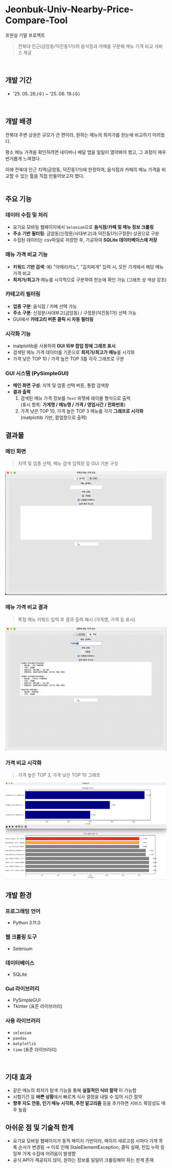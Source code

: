 # Jeonbuk-Univ-Nearby-Price-Compare-Tool
프원실 기말 프로젝트 
> 전북대 인근(금암동/덕진동1가)의 음식점과 카페를 구분해 메뉴 가격 비교 서비스 제공
</br>

## 개발 기간
* '25. 05. 26.(수) ~ '25. 06. 19.(수)
</br>

## 개발 배경
전북대 주변 상권은 규모가 큰 편이라, 원하는 메뉴의 최저가를 한눈에 비교하기 어려웠다.

평소 메뉴 가격을 확인하려면 네이버나 배달 앱을 일일이 열어봐야 했고, 그 과정이 매우 번거롭게 느껴졌다.

이에 전북대 인근 지역(금암동, 덕진동1가)에 한정하여, 음식점과 카페의 메뉴 가격을 비교할 수 있는 툴을 직접 만들어보고자 했다.
</br>
</br>
## 주요 기능
### 데이터 수집 및 처리
- 요기요 모바일 웹페이지에서 `Selenium`으로 **음식점/카페 및 메뉴 정보 크롤링**
- **주소 기반 필터링**: 금암동(신정문/사대부고)과 덕진동1가(구정문) 상권으로 구분
- 수집된 데이터는 csv파일로 저장한 후, 가공하여 **SQLite 데이터베이스에 저장**

### 메뉴 가격 비교 기능
- **키워드 기반 검색**: 예) "아메리카노", "김치찌개" 입력 시, 모든 가게에서 해당 메뉴 가격 비교
- **최저가/최고가** 메뉴를 시각적으로 구분하여 한눈에 확인 가능 (그래프 상 색상 강조)
  
### 카테고리 필터링
- **업종 구분**: 음식점 / 카페 선택 가능
- **주소 구분**: 신정문/사대부고(금암동) / 구정문(덕진동1가) 선택 가능
- GUI에서 **카테고리 버튼 클릭 시 자동 필터링**

### 시각화 기능
- matplotlib을 사용하여 **GUI 외부 팝업 창에 그래프 표시**
- 검색된 메뉴 가격 데이터를 기준으로 **최저가/최고가 메뉴**를 시각화
- 가격 낮은 TOP 10 / 가격 높은 TOP 3를 각각 그래프로 구분

### GUI 시스템 (PySimpleGUI)
- **메인 화면 구성**: 지역 및 업종 선택 버튼, 통합 검색창
- **결과 출력**
  1. 검색된 메뉴 가격 정보를 `Text` 위젯에 레이블 형식으로 출력  
     (표시 항목: **가게명 / 메뉴명 / 가격 / 영업시간 / 전화번호**)
  2. 가격 낮은 TOP 10, 가격 높은 TOP 3 메뉴를 각각 **그래프로 시각화** (matplotlib 기반, 팝업창으로 출력)
## 결과물
### 메인 화면
> 지역 및 업종 선택, 메뉴 검색 입력창 등 GUI 기본 구성

![메인화면](images/main_ui.png)

### 메뉴 가격 비교 결과
> 특정 메뉴 키워드 입력 후 결과 출력 예시 (가게명, 가격 등 표시)

![검색결과](images/search_result.png)

### 가격 비교 시각화
> 가격 높은 TOP 3, 가격 낮은 TOP 10 그래프

![그래프](images/price_compare_graph.png)
</br>

## 개발 환경

### 프로그래밍 언어
- Python 3.11.0
  
### 웹 크롤링 도구
- Selenium

### 데이터베이스
- SQLite

### GuI 라이브러리
- PySimpleGUI
- Tkinter (표준 라이브러리)

### 사용 라이브러리
- `selenium`
- `pandas`
- `matplotlib`
- `time` (표준 라이브러리)
</br>

## 기대 효과
- 같은 메뉴의 최저가 탐색 기능을 통해 **실질적인 식비 절약** 이 가능함
- 시험기간 등 **바쁜 상황**에서 빠르게 식사 결정을 내릴 수 있어 시간 절약
- **향후 지도 연동, 인기 메뉴 시각화, 추천 알고리즘** 등을 추가하면 서비스 확장성도 매우 높음

## 아쉬운 점 및 기술적 한계
- 요기요 모바일 웹페이지가 동적 페이지 기반이라, 페이지 새로고침 시마다 가게 목록 순서가 변경됨
→ 이로 인해 StaleElementException, 클릭 실패, 진입 누락 등 일부 가게 수집에 어려움이 발생함
- 공식 API가 제공되지 않아, 원하는 정보를 일일이 크롤링해야 하는 한계 존재


